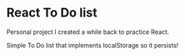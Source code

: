 # React To Do list

Personal project I created a while back to practice React.

Simple To Do list that implements localStorage so it persists!